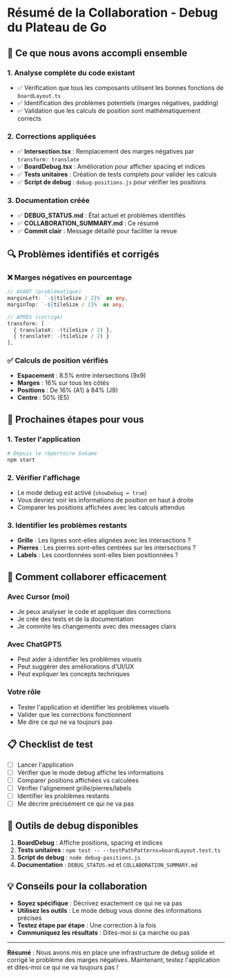# Résumé de la Collaboration - Debug du Plateau de Go

## 🎯 Ce que nous avons accompli ensemble

### 1. **Analyse complète du code existant**
- ✅ Vérification que tous les composants utilisent les bonnes fonctions de `boardLayout.ts`
- ✅ Identification des problèmes potentiels (marges négatives, padding)
- ✅ Validation que les calculs de position sont mathématiquement corrects

### 2. **Corrections appliquées**
- ✅ **Intersection.tsx** : Remplacement des marges négatives par `transform: translate`
- ✅ **BoardDebug.tsx** : Amélioration pour afficher spacing et indices
- ✅ **Tests unitaires** : Création de tests complets pour valider les calculs
- ✅ **Script de debug** : `debug-positions.js` pour vérifier les positions

### 3. **Documentation créée**
- ✅ **DEBUG_STATUS.md** : État actuel et problèmes identifiés
- ✅ **COLLABORATION_SUMMARY.md** : Ce résumé
- ✅ **Commit clair** : Message détaillé pour faciliter la revue

## 🔍 Problèmes identifiés et corrigés

### ❌ **Marges négatives en pourcentage**
```typescript
// AVANT (problématique)
marginLeft: `-${tileSize / 2}%` as any,
marginTop: `-${tileSize / 2}%` as any,

// APRÈS (corrigé)
transform: [
  { translateX: -(tileSize / 2) },
  { translateY: -(tileSize / 2) }
],
```

### ✅ **Calculs de position vérifiés**
- **Espacement** : 8.5% entre intersections (9x9)
- **Marges** : 16% sur tous les côtés
- **Positions** : De 16% (A1) à 84% (J9)
- **Centre** : 50% (E5)

## 🚀 Prochaines étapes pour vous

### 1. **Tester l'application**
```bash
# Depuis le répertoire GoGame
npm start
```

### 2. **Vérifier l'affichage**
- Le mode debug est activé (`showDebug = true`)
- Vous devriez voir les informations de position en haut à droite
- Comparer les positions affichées avec les calculs attendus

### 3. **Identifier les problèmes restants**
- **Grille** : Les lignes sont-elles alignées avec les intersections ?
- **Pierres** : Les pierres sont-elles centrées sur les intersections ?
- **Labels** : Les coordonnées sont-elles bien positionnées ?

## 🤝 Comment collaborer efficacement

### **Avec Cursor (moi)**
- Je peux analyser le code et appliquer des corrections
- Je crée des tests et de la documentation
- Je commite les changements avec des messages clairs

### **Avec ChatGPT5**
- Peut aider à identifier les problèmes visuels
- Peut suggérer des améliorations d'UI/UX
- Peut expliquer les concepts techniques

### **Votre rôle**
- Tester l'application et identifier les problèmes visuels
- Valider que les corrections fonctionnent
- Me dire ce qui ne va toujours pas

## 📋 Checklist de test

- [ ] Lancer l'application
- [ ] Vérifier que le mode debug affiche les informations
- [ ] Comparer positions affichées vs calculées
- [ ] Vérifier l'alignement grille/pierres/labels
- [ ] Identifier les problèmes restants
- [ ] Me décrire précisément ce qui ne va pas

## 🔧 Outils de debug disponibles

1. **BoardDebug** : Affiche positions, spacing et indices
2. **Tests unitaires** : `npm test -- --testPathPatterns=boardLayout.test.ts`
3. **Script de debug** : `node debug-positions.js`
4. **Documentation** : `DEBUG_STATUS.md` et `COLLABORATION_SUMMARY.md`

## 💡 Conseils pour la collaboration

- **Soyez spécifique** : Décrivez exactement ce qui ne va pas
- **Utilisez les outils** : Le mode debug vous donne des informations précises
- **Testez étape par étape** : Une correction à la fois
- **Communiquez les résultats** : Dites-moi si ça marche ou pas

---

**Résumé** : Nous avons mis en place une infrastructure de debug solide et corrigé le problème des marges négatives. Maintenant, testez l'application et dites-moi ce qui ne va toujours pas !
